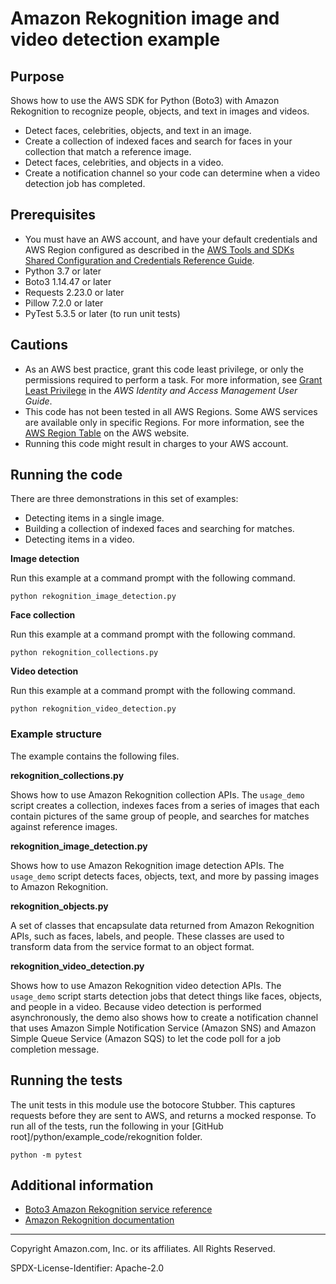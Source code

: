# Amazon Rekognition image and video detection example

## Purpose

Shows how to use the AWS SDK for Python (Boto3) with Amazon Rekognition to
recognize people, objects, and text in images and videos.

* Detect faces, celebrities, objects, and text in an image.
* Create a collection of indexed faces and search for faces in your collection 
that match a reference image.
* Detect faces, celebrities, and objects in a video.
* Create a notification channel so your code can determine when a video
detection job has completed.

## Prerequisites

- You must have an AWS account, and have your default credentials and AWS Region
  configured as described in the [AWS Tools and SDKs Shared Configuration and
  Credentials Reference Guide](https://docs.aws.amazon.com/credref/latest/refdocs/creds-config-files.html).
- Python 3.7 or later
- Boto3 1.14.47 or later
- Requests 2.23.0 or later
- Pillow 7.2.0 or later 
- PyTest 5.3.5 or later (to run unit tests)

## Cautions

- As an AWS best practice, grant this code least privilege, or only the 
  permissions required to perform a task. For more information, see 
  [Grant Least Privilege](https://docs.aws.amazon.com/IAM/latest/UserGuide/best-practices.html#grant-least-privilege) 
  in the *AWS Identity and Access Management 
  User Guide*.
- This code has not been tested in all AWS Regions. Some AWS services are 
  available only in specific Regions. For more information, see the 
  [AWS Region Table](https://aws.amazon.com/about-aws/global-infrastructure/regional-product-services/)
  on the AWS website.
- Running this code might result in charges to your AWS account.

## Running the code

There are three demonstrations in this set of examples:

* Detecting items in a single image.
* Building a collection of indexed faces and searching for matches.
* Detecting items in a video.

**Image detection**

Run this example at a command prompt with the following command.

```
python rekognition_image_detection.py
``` 

**Face collection**

Run this example at a command prompt with the following command.

```
python rekognition_collections.py
``` 

**Video detection**

Run this example at a command prompt with the following command.

```
python rekognition_video_detection.py
``` 

### Example structure

The example contains the following files.

**rekognition_collections.py**

Shows how to use Amazon Rekognition collection APIs. The `usage_demo` script creates 
a collection, indexes faces from a series of images that each contain pictures of 
the same group of people, and searches for matches against reference images.  

**rekognition_image_detection.py**

Shows how to use Amazon Rekognition image detection APIs. The `usage_demo` script 
detects faces, objects, text, and more by passing images to Amazon Rekognition. 

**rekognition_objects.py**

A set of classes that encapsulate data returned from Amazon Rekognition APIs,
such as faces, labels, and people. These classes are used to transform data from 
the service format to an object format.

**rekognition_video_detection.py**

Shows how to use Amazon Rekognition video detection APIs. The `usage_demo` script 
starts detection jobs that detect things like faces, objects, and people in a video. 
Because video detection is performed asynchronously, the demo also shows how to create 
a notification channel that uses Amazon Simple Notification Service (Amazon SNS) and
Amazon Simple Queue Service (Amazon SQS) to let the code poll for a job completion 
message.

## Running the tests

The unit tests in this module use the botocore Stubber. This captures requests before 
they are sent to AWS, and returns a mocked response. To run all of the tests, 
run the following in your [GitHub root]/python/example_code/rekognition 
folder.

```    
python -m pytest
```

## Additional information

- [Boto3 Amazon Rekognition service reference](https://boto3.amazonaws.com/v1/documentation/api/latest/reference/services/rekognition.html)
- [Amazon Rekognition documentation](https://docs.aws.amazon.com/rekognition)

---
Copyright Amazon.com, Inc. or its affiliates. All Rights Reserved.

SPDX-License-Identifier: Apache-2.0
